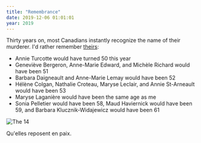 ```yaml
---
title: "Remembrance"
date: 2019-12-06 01:01:01
year: 2019
---
```


Thirty years on,
most Canadians instantly recognize the name of their murderer.
I'd rather remember <a href="http://en.wikipedia.org/wiki/%C3%89cole_Polytechnique_massacre">theirs</a>:

- Annie Turcotte would have turned 50 this year
- Geneviève Bergeron, Anne-Marie Edward, and Michèle Richard would have been 51
- Barbara Daigneault and Anne-Marie Lemay would have been 52
- Hélène Colgan, Nathalie Croteau, Maryse Leclair, and Annie St-Arneault would have been 53
- Maryse Laganière would have been the same age as me
- Sonia Pelletier would have been 58, Maud Haviernick would have been 59, and Barbara Klucznik-Widajewicz would have been 61

<img src="{{site.github.url}}/files/2016/12/montreal.jpg" alt="The 14" />

Qu'elles reposent en paix.
